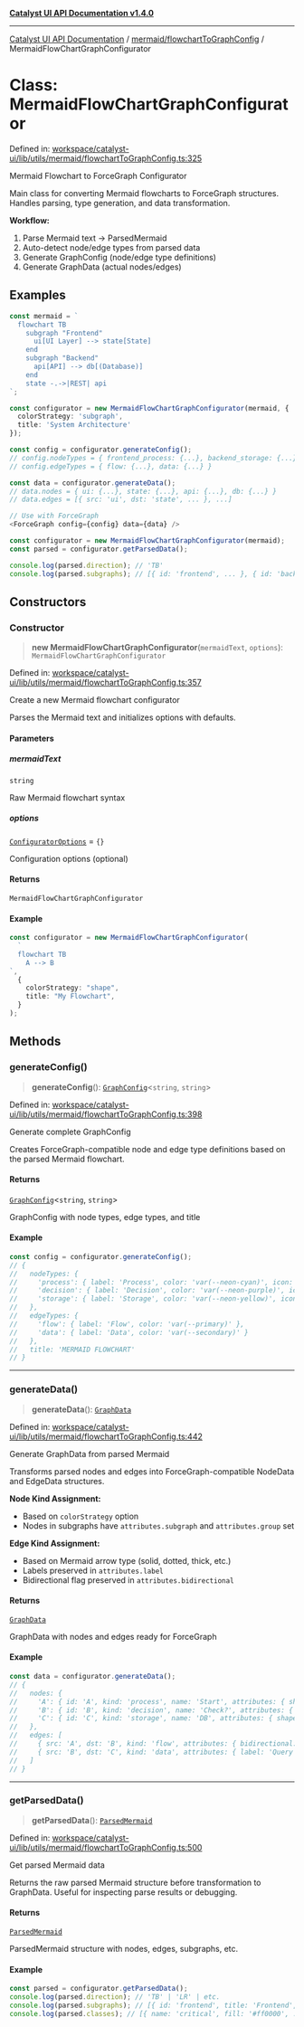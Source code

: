 [**Catalyst UI API Documentation v1.4.0**](../../../README.md)

---

[Catalyst UI API Documentation](../../../README.md) / [mermaid/flowchartToGraphConfig](../README.md) / MermaidFlowChartGraphConfigurator

# Class: MermaidFlowChartGraphConfigurator

Defined in: [workspace/catalyst-ui/lib/utils/mermaid/flowchartToGraphConfig.ts:325](https://github.com/TheBranchDriftCatalyst/catalyst-ui/blob/main/lib/utils/mermaid/flowchartToGraphConfig.ts#L325)

Mermaid Flowchart to ForceGraph Configurator

Main class for converting Mermaid flowcharts to ForceGraph structures.
Handles parsing, type generation, and data transformation.

**Workflow:**

1. Parse Mermaid text → ParsedMermaid
2. Auto-detect node/edge types from parsed data
3. Generate GraphConfig (node/edge type definitions)
4. Generate GraphData (actual nodes/edges)

## Examples

```typescript
const mermaid = `
  flowchart TB
    subgraph "Frontend"
      ui[UI Layer] --> state[State]
    end
    subgraph "Backend"
      api[API] --> db[(Database)]
    end
    state -.->|REST| api
`;

const configurator = new MermaidFlowChartGraphConfigurator(mermaid, {
  colorStrategy: 'subgraph',
  title: 'System Architecture'
});

const config = configurator.generateConfig();
// config.nodeTypes = { frontend_process: {...}, backend_storage: {...}, ... }
// config.edgeTypes = { flow: {...}, data: {...} }

const data = configurator.generateData();
// data.nodes = { ui: {...}, state: {...}, api: {...}, db: {...} }
// data.edges = [{ src: 'ui', dst: 'state', ... }, ...]

// Use with ForceGraph
<ForceGraph config={config} data={data} />
```

```typescript
const configurator = new MermaidFlowChartGraphConfigurator(mermaid);
const parsed = configurator.getParsedData();

console.log(parsed.direction); // 'TB'
console.log(parsed.subgraphs); // [{ id: 'frontend', ... }, { id: 'backend', ... }]
```

## Constructors

### Constructor

> **new MermaidFlowChartGraphConfigurator**(`mermaidText`, `options`): `MermaidFlowChartGraphConfigurator`

Defined in: [workspace/catalyst-ui/lib/utils/mermaid/flowchartToGraphConfig.ts:357](https://github.com/TheBranchDriftCatalyst/catalyst-ui/blob/main/lib/utils/mermaid/flowchartToGraphConfig.ts#L357)

Create a new Mermaid flowchart configurator

Parses the Mermaid text and initializes options with defaults.

#### Parameters

##### mermaidText

`string`

Raw Mermaid flowchart syntax

##### options

[`ConfiguratorOptions`](../interfaces/ConfiguratorOptions.md) = `{}`

Configuration options (optional)

#### Returns

`MermaidFlowChartGraphConfigurator`

#### Example

```typescript
const configurator = new MermaidFlowChartGraphConfigurator(
  `
  flowchart TB
    A --> B
`,
  {
    colorStrategy: "shape",
    title: "My Flowchart",
  }
);
```

## Methods

### generateConfig()

> **generateConfig**(): [`GraphConfig`](../../../ForceGraph/config/types/interfaces/GraphConfig.md)\<`string`, `string`\>

Defined in: [workspace/catalyst-ui/lib/utils/mermaid/flowchartToGraphConfig.ts:398](https://github.com/TheBranchDriftCatalyst/catalyst-ui/blob/main/lib/utils/mermaid/flowchartToGraphConfig.ts#L398)

Generate complete GraphConfig

Creates ForceGraph-compatible node and edge type definitions
based on the parsed Mermaid flowchart.

#### Returns

[`GraphConfig`](../../../ForceGraph/config/types/interfaces/GraphConfig.md)\<`string`, `string`\>

GraphConfig with node types, edge types, and title

#### Example

```typescript
const config = configurator.generateConfig();
// {
//   nodeTypes: {
//     'process': { label: 'Process', color: 'var(--neon-cyan)', icon: '▭' },
//     'decision': { label: 'Decision', color: 'var(--neon-purple)', icon: '◆' },
//     'storage': { label: 'Storage', color: 'var(--neon-yellow)', icon: '🗄️' }
//   },
//   edgeTypes: {
//     'flow': { label: 'Flow', color: 'var(--primary)' },
//     'data': { label: 'Data', color: 'var(--secondary)' }
//   },
//   title: 'MERMAID FLOWCHART'
// }
```

---

### generateData()

> **generateData**(): [`GraphData`](../../../ForceGraph/types/interfaces/GraphData.md)

Defined in: [workspace/catalyst-ui/lib/utils/mermaid/flowchartToGraphConfig.ts:442](https://github.com/TheBranchDriftCatalyst/catalyst-ui/blob/main/lib/utils/mermaid/flowchartToGraphConfig.ts#L442)

Generate GraphData from parsed Mermaid

Transforms parsed nodes and edges into ForceGraph-compatible
NodeData and EdgeData structures.

**Node Kind Assignment:**

- Based on `colorStrategy` option
- Nodes in subgraphs have `attributes.subgraph` and `attributes.group` set

**Edge Kind Assignment:**

- Based on Mermaid arrow type (solid, dotted, thick, etc.)
- Labels preserved in `attributes.label`
- Bidirectional flag preserved in `attributes.bidirectional`

#### Returns

[`GraphData`](../../../ForceGraph/types/interfaces/GraphData.md)

GraphData with nodes and edges ready for ForceGraph

#### Example

```typescript
const data = configurator.generateData();
// {
//   nodes: {
//     'A': { id: 'A', kind: 'process', name: 'Start', attributes: { shape: 'rectangle' } },
//     'B': { id: 'B', kind: 'decision', name: 'Check?', attributes: { shape: 'diamond' } },
//     'C': { id: 'C', kind: 'storage', name: 'DB', attributes: { shape: 'database', subgraph: 'backend' } }
//   },
//   edges: [
//     { src: 'A', dst: 'B', kind: 'flow', attributes: { bidirectional: false }, source: {...}, target: {...} },
//     { src: 'B', dst: 'C', kind: 'data', attributes: { label: 'Query', bidirectional: false }, source: {...}, target: {...} }
//   ]
// }
```

---

### getParsedData()

> **getParsedData**(): [`ParsedMermaid`](../../types/interfaces/ParsedMermaid.md)

Defined in: [workspace/catalyst-ui/lib/utils/mermaid/flowchartToGraphConfig.ts:500](https://github.com/TheBranchDriftCatalyst/catalyst-ui/blob/main/lib/utils/mermaid/flowchartToGraphConfig.ts#L500)

Get parsed Mermaid data

Returns the raw parsed Mermaid structure before transformation
to GraphData. Useful for inspecting parse results or debugging.

#### Returns

[`ParsedMermaid`](../../types/interfaces/ParsedMermaid.md)

ParsedMermaid structure with nodes, edges, subgraphs, etc.

#### Example

```typescript
const parsed = configurator.getParsedData();
console.log(parsed.direction); // 'TB' | 'LR' | etc.
console.log(parsed.subgraphs); // [{ id: 'frontend', title: 'Frontend', ... }]
console.log(parsed.classes); // [{ name: 'critical', fill: '#ff0000', ... }]
```
